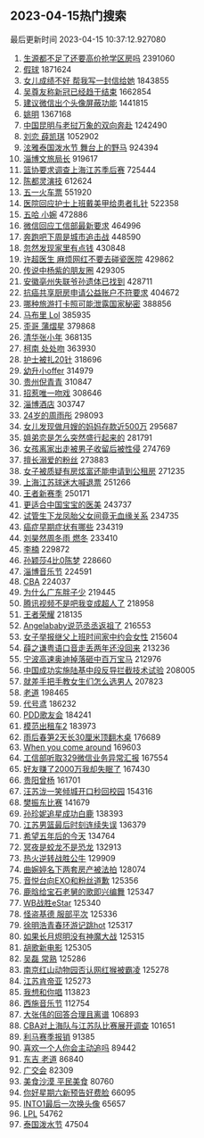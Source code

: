 ## 2023-04-15热门搜索 
最后更新时间 2023-04-15 10:37:12.927080 
1. [生源都不足了还要高价抢学区房吗](https://s.weibo.com/weibo?q=%23%E7%94%9F%E6%BA%90%E9%83%BD%E4%B8%8D%E8%B6%B3%E4%BA%86%E8%BF%98%E8%A6%81%E9%AB%98%E4%BB%B7%E6%8A%A2%E5%AD%A6%E5%8C%BA%E6%88%BF%E5%90%97%23&t=31&band_rank=39&Refer=top) 2391060
1. [假球](https://s.weibo.com/weibo?q=%E5%81%87%E7%90%83&t=31&band_rank=1&Refer=top) 1871624
1. [女儿成绩不好 帮我写一封信给她](https://s.weibo.com/weibo?q=%E5%A5%B3%E5%84%BF%E6%88%90%E7%BB%A9%E4%B8%8D%E5%A5%BD%20%E5%B8%AE%E6%88%91%E5%86%99%E4%B8%80%E5%B0%81%E4%BF%A1%E7%BB%99%E5%A5%B9&t=31&band_rank=27&Refer=top) 1843855
1. [吴尊友称新冠已经趋于结束](https://s.weibo.com/weibo?q=%23%E5%90%B4%E5%B0%8A%E5%8F%8B%E7%A7%B0%E6%96%B0%E5%86%A0%E5%B7%B2%E7%BB%8F%E8%B6%8B%E4%BA%8E%E7%BB%93%E6%9D%9F%23&t=31&band_rank=2&Refer=top) 1662854
1. [建议微信出个头像屏蔽功能](https://s.weibo.com/weibo?q=%23%E5%BB%BA%E8%AE%AE%E5%BE%AE%E4%BF%A1%E5%87%BA%E4%B8%AA%E5%A4%B4%E5%83%8F%E5%B1%8F%E8%94%BD%E5%8A%9F%E8%83%BD%23&t=31&band_rank=2&Refer=top) 1441815
1. [姚明](https://s.weibo.com/weibo?q=%E5%A7%9A%E6%98%8E&t=31&band_rank=9&Refer=top) 1367168
1. [中国昆明与老挝万象的双向奔赴](https://s.weibo.com/weibo?q=%23%E4%B8%AD%E5%9B%BD%E6%98%86%E6%98%8E%E4%B8%8E%E8%80%81%E6%8C%9D%E4%B8%87%E8%B1%A1%E7%9A%84%E5%8F%8C%E5%90%91%E5%A5%94%E8%B5%B4%23&t=31&band_rank=3&Refer=top) 1242490
1. [刘恋 薛凯琪](https://s.weibo.com/weibo?q=%E5%88%98%E6%81%8B%20%E8%96%9B%E5%87%AF%E7%90%AA&t=31&band_rank=4&Refer=top) 1052902
1. [泫雅泰国泼水节 舞台上的野马](https://s.weibo.com/weibo?q=%E6%B3%AB%E9%9B%85%E6%B3%B0%E5%9B%BD%E6%B3%BC%E6%B0%B4%E8%8A%82%20%E8%88%9E%E5%8F%B0%E4%B8%8A%E7%9A%84%E9%87%8E%E9%A9%AC&t=31&band_rank=5&Refer=top) 924394
1. [淄博文旅局长](https://s.weibo.com/weibo?q=%E6%B7%84%E5%8D%9A%E6%96%87%E6%97%85%E5%B1%80%E9%95%BF&t=31&band_rank=6&Refer=top) 919617
1. [篮协要求调查上海江苏季后赛](https://s.weibo.com/weibo?q=%23%E7%AF%AE%E5%8D%8F%E8%A6%81%E6%B1%82%E8%B0%83%E6%9F%A5%E4%B8%8A%E6%B5%B7%E6%B1%9F%E8%8B%8F%E5%AD%A3%E5%90%8E%E8%B5%9B%23&t=31&band_rank=5&Refer=top) 725444
1. [陈都灵演技](https://s.weibo.com/weibo?q=%E9%99%88%E9%83%BD%E7%81%B5%E6%BC%94%E6%8A%80&t=31&band_rank=7&Refer=top) 612624
1. [五一火车票](https://s.weibo.com/weibo?q=%E4%BA%94%E4%B8%80%E7%81%AB%E8%BD%A6%E7%A5%A8&t=31&band_rank=20&Refer=top) 551920
1. [医院回应护士上班戴美甲给患者扎针](https://s.weibo.com/weibo?q=%23%E5%8C%BB%E9%99%A2%E5%9B%9E%E5%BA%94%E6%8A%A4%E5%A3%AB%E4%B8%8A%E7%8F%AD%E6%88%B4%E7%BE%8E%E7%94%B2%E7%BB%99%E6%82%A3%E8%80%85%E6%89%8E%E9%92%88%23&t=31&band_rank=14&Refer=top) 522358
1. [五哈 小婉](https://s.weibo.com/weibo?q=%E4%BA%94%E5%93%88%20%E5%B0%8F%E5%A9%89&t=31&band_rank=8&Refer=top) 472886
1. [微信回应工信部最新要求](https://s.weibo.com/weibo?q=%23%E5%BE%AE%E4%BF%A1%E5%9B%9E%E5%BA%94%E5%B7%A5%E4%BF%A1%E9%83%A8%E6%9C%80%E6%96%B0%E8%A6%81%E6%B1%82%23&t=31&band_rank=13&Refer=top) 464996
1. [奔跑吧下周是城市追击战](https://s.weibo.com/weibo?q=%23%E5%A5%94%E8%B7%91%E5%90%A7%E4%B8%8B%E5%91%A8%E6%98%AF%E5%9F%8E%E5%B8%82%E8%BF%BD%E5%87%BB%E6%88%98%23&t=31&band_rank=27&Refer=top) 448590
1. [忽然发现家里有点钱](https://s.weibo.com/weibo?q=%23%E5%BF%BD%E7%84%B6%E5%8F%91%E7%8E%B0%E5%AE%B6%E9%87%8C%E6%9C%89%E7%82%B9%E9%92%B1%23&t=31&band_rank=10&Refer=top) 430848
1. [许超医生 麻烦网红不要去碰瓷医院](https://s.weibo.com/weibo?q=%E8%AE%B8%E8%B6%85%E5%8C%BB%E7%94%9F%20%E9%BA%BB%E7%83%A6%E7%BD%91%E7%BA%A2%E4%B8%8D%E8%A6%81%E5%8E%BB%E7%A2%B0%E7%93%B7%E5%8C%BB%E9%99%A2&t=31&band_rank=11&Refer=top) 429862
1. [传说中杨紫的朋友圈](https://s.weibo.com/weibo?q=%23%E4%BC%A0%E8%AF%B4%E4%B8%AD%E6%9D%A8%E7%B4%AB%E7%9A%84%E6%9C%8B%E5%8F%8B%E5%9C%88%23&t=31&band_rank=12&Refer=top) 429305
1. [安徽亳州失联爷孙遗体已找到](https://s.weibo.com/weibo?q=%23%E5%AE%89%E5%BE%BD%E4%BA%B3%E5%B7%9E%E5%A4%B1%E8%81%94%E7%88%B7%E5%AD%99%E9%81%97%E4%BD%93%E5%B7%B2%E6%89%BE%E5%88%B0%23&t=31&band_rank=13&Refer=top) 428711
1. [抗癌共享厨房申请公益账户不符要求](https://s.weibo.com/weibo?q=%23%E6%8A%97%E7%99%8C%E5%85%B1%E4%BA%AB%E5%8E%A8%E6%88%BF%E7%94%B3%E8%AF%B7%E5%85%AC%E7%9B%8A%E8%B4%A6%E6%88%B7%E4%B8%8D%E7%AC%A6%E8%A6%81%E6%B1%82%23&t=31&band_rank=13&Refer=top) 404672
1. [哪种旅游打卡照可能泄露国家秘密](https://s.weibo.com/weibo?q=%23%E5%93%AA%E7%A7%8D%E6%97%85%E6%B8%B8%E6%89%93%E5%8D%A1%E7%85%A7%E5%8F%AF%E8%83%BD%E6%B3%84%E9%9C%B2%E5%9B%BD%E5%AE%B6%E7%A7%98%E5%AF%86%23&t=31&band_rank=9&Refer=top) 388856
1. [马布里 Lol](https://s.weibo.com/weibo?q=%E9%A9%AC%E5%B8%83%E9%87%8C%20Lol&t=31&band_rank=15&Refer=top) 385935
1. [歪哥 蒲熠星](https://s.weibo.com/weibo?q=%E6%AD%AA%E5%93%A5%20%E8%92%B2%E7%86%A0%E6%98%9F&t=31&band_rank=11&Refer=top) 379868
1. [清华张小年](https://s.weibo.com/weibo?q=%E6%B8%85%E5%8D%8E%E5%BC%A0%E5%B0%8F%E5%B9%B4&t=31&band_rank=19&Refer=top) 368135
1. [柯南 处处吻](https://s.weibo.com/weibo?q=%E6%9F%AF%E5%8D%97%20%E5%A4%84%E5%A4%84%E5%90%BB&t=31&band_rank=16&Refer=top) 363930
1. [护士被扎20针](https://s.weibo.com/weibo?q=%23%E6%8A%A4%E5%A3%AB%E8%A2%AB%E6%89%8E20%E9%92%88%23&t=31&band_rank=11&Refer=top) 318696
1. [幼升小offer](https://s.weibo.com/weibo?q=%E5%B9%BC%E5%8D%87%E5%B0%8Foffer&t=31&band_rank=28&Refer=top) 314979
1. [贵州倪青青](https://s.weibo.com/weibo?q=%E8%B4%B5%E5%B7%9E%E5%80%AA%E9%9D%92%E9%9D%92&t=31&band_rank=14&Refer=top) 310847
1. [招惹唯一吻戏](https://s.weibo.com/weibo?q=%E6%8B%9B%E6%83%B9%E5%94%AF%E4%B8%80%E5%90%BB%E6%88%8F&t=31&band_rank=15&Refer=top) 308646
1. [淄博酒店](https://s.weibo.com/weibo?q=%E6%B7%84%E5%8D%9A%E9%85%92%E5%BA%97&t=31&band_rank=27&Refer=top) 303747
1. [24岁的周雨彤](https://s.weibo.com/weibo?q=%2324%E5%B2%81%E7%9A%84%E5%91%A8%E9%9B%A8%E5%BD%A4%23&t=31&band_rank=17&Refer=top) 298093
1. [女儿发现做月嫂的妈妈存款近500万](https://s.weibo.com/weibo?q=%23%E5%A5%B3%E5%84%BF%E5%8F%91%E7%8E%B0%E5%81%9A%E6%9C%88%E5%AB%82%E7%9A%84%E5%A6%88%E5%A6%88%E5%AD%98%E6%AC%BE%E8%BF%91500%E4%B8%87%23&t=31&band_rank=18&Refer=top) 295687
1. [姐弟恋是怎么突然盛行起来的](https://s.weibo.com/weibo?q=%23%E5%A7%90%E5%BC%9F%E6%81%8B%E6%98%AF%E6%80%8E%E4%B9%88%E7%AA%81%E7%84%B6%E7%9B%9B%E8%A1%8C%E8%B5%B7%E6%9D%A5%E7%9A%84%23&t=31&band_rank=29&Refer=top) 281791
1. [女孩离家出走被男子收留后被性侵](https://s.weibo.com/weibo?q=%23%E5%A5%B3%E5%AD%A9%E7%A6%BB%E5%AE%B6%E5%87%BA%E8%B5%B0%E8%A2%AB%E7%94%B7%E5%AD%90%E6%94%B6%E7%95%99%E5%90%8E%E8%A2%AB%E6%80%A7%E4%BE%B5%23&t=31&band_rank=21&Refer=top) 274769
1. [擅长溺爱的粉丝](https://s.weibo.com/weibo?q=%23%E6%93%85%E9%95%BF%E6%BA%BA%E7%88%B1%E7%9A%84%E7%B2%89%E4%B8%9D%23&t=31&band_rank=20&Refer=top) 273883
1. [女子被质疑有房炫富还能申请到公租房](https://s.weibo.com/weibo?q=%23%E5%A5%B3%E5%AD%90%E8%A2%AB%E8%B4%A8%E7%96%91%E6%9C%89%E6%88%BF%E7%82%AB%E5%AF%8C%E8%BF%98%E8%83%BD%E7%94%B3%E8%AF%B7%E5%88%B0%E5%85%AC%E7%A7%9F%E6%88%BF%23&t=31&band_rank=36&Refer=top) 271235
1. [上海江苏球迷大喊退票](https://s.weibo.com/weibo?q=%23%E4%B8%8A%E6%B5%B7%E6%B1%9F%E8%8B%8F%E7%90%83%E8%BF%B7%E5%A4%A7%E5%96%8A%E9%80%80%E7%A5%A8%23&t=31&band_rank=24&Refer=top) 251266
1. [王者新赛季](https://s.weibo.com/weibo?q=%E7%8E%8B%E8%80%85%E6%96%B0%E8%B5%9B%E5%AD%A3&t=31&band_rank=23&Refer=top) 250171
1. [更适合中国宝宝的医美](https://s.weibo.com/weibo?q=%23%E6%9B%B4%E9%80%82%E5%90%88%E4%B8%AD%E5%9B%BD%E5%AE%9D%E5%AE%9D%E7%9A%84%E5%8C%BB%E7%BE%8E%23&t=31&band_rank=30&Refer=top) 243737
1. [试管生下龙凤胎父女间竟无血缘关系](https://s.weibo.com/weibo?q=%23%E8%AF%95%E7%AE%A1%E7%94%9F%E4%B8%8B%E9%BE%99%E5%87%A4%E8%83%8E%E7%88%B6%E5%A5%B3%E9%97%B4%E7%AB%9F%E6%97%A0%E8%A1%80%E7%BC%98%E5%85%B3%E7%B3%BB%23&t=31&band_rank=21&Refer=top) 234735
1. [癌症早期症状有哪些](https://s.weibo.com/weibo?q=%23%E7%99%8C%E7%97%87%E6%97%A9%E6%9C%9F%E7%97%87%E7%8A%B6%E6%9C%89%E5%93%AA%E4%BA%9B%23&t=31&band_rank=22&Refer=top) 234319
1. [刘昊然周冬雨 燃冬](https://s.weibo.com/weibo?q=%E5%88%98%E6%98%8A%E7%84%B6%E5%91%A8%E5%86%AC%E9%9B%A8%20%E7%87%83%E5%86%AC&t=31&band_rank=22&Refer=top) 233410
1. [李楠](https://s.weibo.com/weibo?q=%E6%9D%8E%E6%A5%A0&t=31&band_rank=23&Refer=top) 229872
1. [孙颖莎4比0陈梦](https://s.weibo.com/weibo?q=%23%E5%AD%99%E9%A2%96%E8%8E%8E4%E6%AF%940%E9%99%88%E6%A2%A6%23&t=31&band_rank=24&Refer=top) 228660
1. [淄博音乐节](https://s.weibo.com/weibo?q=%E6%B7%84%E5%8D%9A%E9%9F%B3%E4%B9%90%E8%8A%82&t=31&band_rank=20&Refer=top) 224591
1. [CBA](https://s.weibo.com/weibo?q=CBA&t=31&band_rank=32&Refer=top) 224037
1. [为什么广东胖子少](https://s.weibo.com/weibo?q=%23%E4%B8%BA%E4%BB%80%E4%B9%88%E5%B9%BF%E4%B8%9C%E8%83%96%E5%AD%90%E5%B0%91%23&t=31&band_rank=25&Refer=top) 219445
1. [腾讯视频不是吧我变成超人了](https://s.weibo.com/weibo?q=%23%E8%85%BE%E8%AE%AF%E8%A7%86%E9%A2%91%E4%B8%8D%E6%98%AF%E5%90%A7%E6%88%91%E5%8F%98%E6%88%90%E8%B6%85%E4%BA%BA%E4%BA%86%23&t=31&band_rank=13&Refer=top) 218958
1. [王者荣耀](https://s.weibo.com/weibo?q=%E7%8E%8B%E8%80%85%E8%8D%A3%E8%80%80&t=31&band_rank=26&Refer=top) 218135
1. [Angelababy说范丞丞返祖了](https://s.weibo.com/weibo?q=%23Angelababy%E8%AF%B4%E8%8C%83%E4%B8%9E%E4%B8%9E%E8%BF%94%E7%A5%96%E4%BA%86%23&t=31&band_rank=27&Refer=top) 216553
1. [女子举报继父上班时间家中约会女性](https://s.weibo.com/weibo?q=%23%E5%A5%B3%E5%AD%90%E4%B8%BE%E6%8A%A5%E7%BB%A7%E7%88%B6%E4%B8%8A%E7%8F%AD%E6%97%B6%E9%97%B4%E5%AE%B6%E4%B8%AD%E7%BA%A6%E4%BC%9A%E5%A5%B3%E6%80%A7%23&t=31&band_rank=28&Refer=top) 215604
1. [薛之谦粤语口音走丢两年还没回来](https://s.weibo.com/weibo?q=%23%E8%96%9B%E4%B9%8B%E8%B0%A6%E7%B2%A4%E8%AF%AD%E5%8F%A3%E9%9F%B3%E8%B5%B0%E4%B8%A2%E4%B8%A4%E5%B9%B4%E8%BF%98%E6%B2%A1%E5%9B%9E%E6%9D%A5%23&t=31&band_rank=29&Refer=top) 213236
1. [宁波高速奥迪掉落砸中百万宝马](https://s.weibo.com/weibo?q=%23%E5%AE%81%E6%B3%A2%E9%AB%98%E9%80%9F%E5%A5%A5%E8%BF%AA%E6%8E%89%E8%90%BD%E7%A0%B8%E4%B8%AD%E7%99%BE%E4%B8%87%E5%AE%9D%E9%A9%AC%23&t=31&band_rank=50&Refer=top) 212976
1. [中国成功实施陆基中段反导拦截技术试验](https://s.weibo.com/weibo?q=%23%E4%B8%AD%E5%9B%BD%E6%88%90%E5%8A%9F%E5%AE%9E%E6%96%BD%E9%99%86%E5%9F%BA%E4%B8%AD%E6%AE%B5%E5%8F%8D%E5%AF%BC%E6%8B%A6%E6%88%AA%E6%8A%80%E6%9C%AF%E8%AF%95%E9%AA%8C%23&t=31&band_rank=30&Refer=top) 208005
1. [就差手把手教女生们怎么选男人](https://s.weibo.com/weibo?q=%E5%B0%B1%E5%B7%AE%E6%89%8B%E6%8A%8A%E6%89%8B%E6%95%99%E5%A5%B3%E7%94%9F%E4%BB%AC%E6%80%8E%E4%B9%88%E9%80%89%E7%94%B7%E4%BA%BA&t=31&band_rank=34&Refer=top) 207823
1. [老道](https://s.weibo.com/weibo?q=%E8%80%81%E9%81%93&t=31&band_rank=31&Refer=top) 198465
1. [代号鸢](https://s.weibo.com/weibo?q=%E4%BB%A3%E5%8F%B7%E9%B8%A2&t=31&band_rank=33&Refer=top) 186232
1. [PDD歌友会](https://s.weibo.com/weibo?q=PDD%E6%AD%8C%E5%8F%8B%E4%BC%9A&t=31&band_rank=28&Refer=top) 184241
1. [模范出租车2](https://s.weibo.com/weibo?q=%23%E6%A8%A1%E8%8C%83%E5%87%BA%E7%A7%9F%E8%BD%A62%23&t=31&band_rank=29&Refer=top) 183973
1. [雨后春笋2天长30厘米顶翻木桌](https://s.weibo.com/weibo?q=%23%E9%9B%A8%E5%90%8E%E6%98%A5%E7%AC%8B2%E5%A4%A9%E9%95%BF30%E5%8E%98%E7%B1%B3%E9%A1%B6%E7%BF%BB%E6%9C%A8%E6%A1%8C%23&t=31&band_rank=37&Refer=top) 176689
1. [When you come around](https://s.weibo.com/weibo?q=When%20you%20come%20around&t=31&band_rank=22&Refer=top) 169603
1. [工信部听取329微信业务异常汇报](https://s.weibo.com/weibo?q=%23%E5%B7%A5%E4%BF%A1%E9%83%A8%E5%90%AC%E5%8F%96329%E5%BE%AE%E4%BF%A1%E4%B8%9A%E5%8A%A1%E5%BC%82%E5%B8%B8%E6%B1%87%E6%8A%A5%23&t=31&band_rank=32&Refer=top) 167554
1. [好友赚了2000万我却失眠了](https://s.weibo.com/weibo?q=%23%E5%A5%BD%E5%8F%8B%E8%B5%9A%E4%BA%862000%E4%B8%87%E6%88%91%E5%8D%B4%E5%A4%B1%E7%9C%A0%E4%BA%86%23&t=31&band_rank=35&Refer=top) 167430
1. [贵阳曾杨](https://s.weibo.com/weibo?q=%E8%B4%B5%E9%98%B3%E6%9B%BE%E6%9D%A8&t=31&band_rank=28&Refer=top) 161701
1. [汪苏泷一笑倾城开口秒回校园](https://s.weibo.com/weibo?q=%23%E6%B1%AA%E8%8B%8F%E6%B3%B7%E4%B8%80%E7%AC%91%E5%80%BE%E5%9F%8E%E5%BC%80%E5%8F%A3%E7%A7%92%E5%9B%9E%E6%A0%A1%E5%9B%AD%23&t=31&band_rank=31&Refer=top) 154316
1. [樊振东比赛](https://s.weibo.com/weibo?q=%E6%A8%8A%E6%8C%AF%E4%B8%9C%E6%AF%94%E8%B5%9B&t=31&band_rank=36&Refer=top) 141679
1. [孙珍妮追星成功白鹿](https://s.weibo.com/weibo?q=%23%E5%AD%99%E7%8F%8D%E5%A6%AE%E8%BF%BD%E6%98%9F%E6%88%90%E5%8A%9F%E7%99%BD%E9%B9%BF%23&t=31&band_rank=37&Refer=top) 138393
1. [江苏男篮最后时刻连续失误](https://s.weibo.com/weibo?q=%23%E6%B1%9F%E8%8B%8F%E7%94%B7%E7%AF%AE%E6%9C%80%E5%90%8E%E6%97%B6%E5%88%BB%E8%BF%9E%E7%BB%AD%E5%A4%B1%E8%AF%AF%23&t=31&band_rank=38&Refer=top) 136379
1. [希望五年后的今天](https://s.weibo.com/weibo?q=%E5%B8%8C%E6%9C%9B%E4%BA%94%E5%B9%B4%E5%90%8E%E7%9A%84%E4%BB%8A%E5%A4%A9&t=31&band_rank=39&Refer=top) 134764
1. [冥夜是蛟龙不是恐龙](https://s.weibo.com/weibo?q=%23%E5%86%A5%E5%A4%9C%E6%98%AF%E8%9B%9F%E9%BE%99%E4%B8%8D%E6%98%AF%E6%81%90%E9%BE%99%23&t=31&band_rank=49&Refer=top) 132913
1. [热火逆转战胜公牛](https://s.weibo.com/weibo?q=%E7%83%AD%E7%81%AB%E9%80%86%E8%BD%AC%E6%88%98%E8%83%9C%E5%85%AC%E7%89%9B&t=31&band_rank=37&Refer=top) 129909
1. [曲婉婷名下两套房产被法拍](https://s.weibo.com/weibo?q=%23%E6%9B%B2%E5%A9%89%E5%A9%B7%E5%90%8D%E4%B8%8B%E4%B8%A4%E5%A5%97%E6%88%BF%E4%BA%A7%E8%A2%AB%E6%B3%95%E6%8B%8D%23&t=31&band_rank=40&Refer=top) 128074
1. [音悦台向EXO和粉丝道歉](https://s.weibo.com/weibo?q=%23%E9%9F%B3%E6%82%A6%E5%8F%B0%E5%90%91EXO%E5%92%8C%E7%B2%89%E4%B8%9D%E9%81%93%E6%AD%89%23&t=31&band_rank=41&Refer=top) 125356
1. [鹿晗给宝石老舅的歌即兴编舞](https://s.weibo.com/weibo?q=%23%E9%B9%BF%E6%99%97%E7%BB%99%E5%AE%9D%E7%9F%B3%E8%80%81%E8%88%85%E7%9A%84%E6%AD%8C%E5%8D%B3%E5%85%B4%E7%BC%96%E8%88%9E%23&t=31&band_rank=42&Refer=top) 125347
1. [WB战胜eStar](https://s.weibo.com/weibo?q=%23WB%E6%88%98%E8%83%9CeStar%23&t=31&band_rank=43&Refer=top) 125340
1. [怪盗基德 服部平次](https://s.weibo.com/weibo?q=%E6%80%AA%E7%9B%97%E5%9F%BA%E5%BE%B7%20%E6%9C%8D%E9%83%A8%E5%B9%B3%E6%AC%A1&t=31&band_rank=44&Refer=top) 125336
1. [徐明浩青春环游记跳hot](https://s.weibo.com/weibo?q=%23%E5%BE%90%E6%98%8E%E6%B5%A9%E9%9D%92%E6%98%A5%E7%8E%AF%E6%B8%B8%E8%AE%B0%E8%B7%B3hot%23&t=31&band_rank=45&Refer=top) 125317
1. [如果长月烬明没有神魔大战](https://s.weibo.com/weibo?q=%23%E5%A6%82%E6%9E%9C%E9%95%BF%E6%9C%88%E7%83%AC%E6%98%8E%E6%B2%A1%E6%9C%89%E7%A5%9E%E9%AD%94%E5%A4%A7%E6%88%98%23&t=31&band_rank=46&Refer=top) 125315
1. [胡歌新电影](https://s.weibo.com/weibo?q=%E8%83%A1%E6%AD%8C%E6%96%B0%E7%94%B5%E5%BD%B1&t=31&band_rank=47&Refer=top) 125305
1. [吴磊 常熟](https://s.weibo.com/weibo?q=%E5%90%B4%E7%A3%8A%20%E5%B8%B8%E7%86%9F&t=31&band_rank=48&Refer=top) 125286
1. [南京红山动物园否认网红猴被霸凌](https://s.weibo.com/weibo?q=%23%E5%8D%97%E4%BA%AC%E7%BA%A2%E5%B1%B1%E5%8A%A8%E7%89%A9%E5%9B%AD%E5%90%A6%E8%AE%A4%E7%BD%91%E7%BA%A2%E7%8C%B4%E8%A2%AB%E9%9C%B8%E5%87%8C%23&t=31&band_rank=49&Refer=top) 125278
1. [江苏肯帝亚](https://s.weibo.com/weibo?q=%E6%B1%9F%E8%8B%8F%E8%82%AF%E5%B8%9D%E4%BA%9A&t=31&band_rank=50&Refer=top) 125273
1. [我想和你唱](https://s.weibo.com/weibo?q=%E6%88%91%E6%83%B3%E5%92%8C%E4%BD%A0%E5%94%B1&t=31&band_rank=40&Refer=top) 113823
1. [西施音乐节](https://s.weibo.com/weibo?q=%E8%A5%BF%E6%96%BD%E9%9F%B3%E4%B9%90%E8%8A%82&t=31&band_rank=41&Refer=top) 112754
1. [大张伟的回答合理且离谱](https://s.weibo.com/weibo?q=%23%E5%A4%A7%E5%BC%A0%E4%BC%9F%E7%9A%84%E5%9B%9E%E7%AD%94%E5%90%88%E7%90%86%E4%B8%94%E7%A6%BB%E8%B0%B1%23&t=31&band_rank=45&Refer=top) 106893
1. [CBA对上海队与江苏队比赛展开调查](https://s.weibo.com/weibo?q=%23CBA%E5%AF%B9%E4%B8%8A%E6%B5%B7%E9%98%9F%E4%B8%8E%E6%B1%9F%E8%8B%8F%E9%98%9F%E6%AF%94%E8%B5%9B%E5%B1%95%E5%BC%80%E8%B0%83%E6%9F%A5%23&t=31&band_rank=44&Refer=top) 101651
1. [利马赛季报销](https://s.weibo.com/weibo?q=%23%E5%88%A9%E9%A9%AC%E8%B5%9B%E5%AD%A3%E6%8A%A5%E9%94%80%23&t=31&band_rank=44&Refer=top) 91385
1. [喜欢一个人你会主动追吗](https://s.weibo.com/weibo?q=%23%E5%96%9C%E6%AC%A2%E4%B8%80%E4%B8%AA%E4%BA%BA%E4%BD%A0%E4%BC%9A%E4%B8%BB%E5%8A%A8%E8%BF%BD%E5%90%97%23&t=31&band_rank=47&Refer=top) 89442
1. [东吉 老道](https://s.weibo.com/weibo?q=%E4%B8%9C%E5%90%89%20%E8%80%81%E9%81%93&t=31&band_rank=47&Refer=top) 86840
1. [广交会](https://s.weibo.com/weibo?q=%E5%B9%BF%E4%BA%A4%E4%BC%9A&t=31&band_rank=49&Refer=top) 82309
1. [美食沙漠 平民美食](https://s.weibo.com/weibo?q=%E7%BE%8E%E9%A3%9F%E6%B2%99%E6%BC%A0%20%E5%B9%B3%E6%B0%91%E7%BE%8E%E9%A3%9F&t=31&band_rank=50&Refer=top) 80760
1. [你好星期六新预告好费脸](https://s.weibo.com/weibo?q=%23%E4%BD%A0%E5%A5%BD%E6%98%9F%E6%9C%9F%E5%85%AD%E6%96%B0%E9%A2%84%E5%91%8A%E5%A5%BD%E8%B4%B9%E8%84%B8%23&t=31&band_rank=47&Refer=top) 66095
1. [INTO1最后一次换头像](https://s.weibo.com/weibo?q=%23INTO1%E6%9C%80%E5%90%8E%E4%B8%80%E6%AC%A1%E6%8D%A2%E5%A4%B4%E5%83%8F%23&t=31&band_rank=50&Refer=top) 65657
1. [LPL](https://s.weibo.com/weibo?q=LPL&t=31&band_rank=47&Refer=top) 54762
1. [泰国泼水节](https://s.weibo.com/weibo?q=%E6%B3%B0%E5%9B%BD%E6%B3%BC%E6%B0%B4%E8%8A%82&t=31&band_rank=50&Refer=top) 47504
